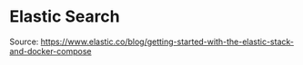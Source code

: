 # Elastic Search

Source: https://www.elastic.co/blog/getting-started-with-the-elastic-stack-and-docker-compose

